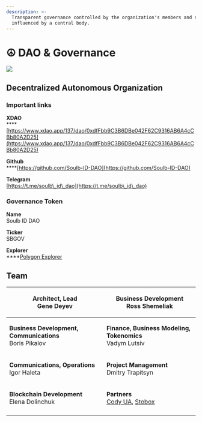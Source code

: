 ```yaml
---
description: >-
  Transparent governance controlled by the organization's members and not
  influenced by a central body.
---
```


# ☮ DAO & Governance

![](.gitbook/assets/\_\_1.png)

## Decentralized Autonomous Organization

### Important links

**XDAO**\
****[https://www.xdao.app/137/dao/0xdfFbb9C3B6DBe042F62C9316AB6A4cCBb80A2D25](https://www.xdao.app/137/dao/0xdfFbb9C3B6DBe042F62C9316AB6A4cCBb80A2D25)

**Github**\
****[https://github.com/Soulb-ID-DAO](https://github.com/Soulb-ID-DAO)

**Telegram**\
[https://t.me/soulb\_id\_dao](https://t.me/soulb\_id\_dao)

### Governance Token

**Name**\
Soulb ID DAO

**Ticker**\
SBGOV

**Explorer**\
****[Polygon Explorer](https://polygonscan.com/token/0xdffbb9c3b6dbe042f62c9316ab6a4ccbb80a2d25)

## **Team**

| <p><strong>Architect, Lead</strong><br><strong></strong>Gene Deyev</p>                         | <p><strong>Business Development</strong><br><strong></strong>Ross Shemeliak</p>                                           |
| ---------------------------------------------------------------------------------------------- | ------------------------------------------------------------------------------------------------------------------------- |
| <p><strong>Business Development, Communications</strong><br><strong></strong>Boris Pikalov</p> | <p><strong>Finance, Business Modeling, Tokenomics</strong><br><strong></strong>Vadym Lutsiv</p>                           |
| <p><strong>Communications, Operations</strong><br><strong></strong>Igor Haleta</p>             | <p><strong>Project Management</strong><br><strong></strong>Dmitry Trapitsyn</p>                                           |
| <p><strong>Blockchain Development</strong><br><strong></strong>Elena Dolinchuk</p>             | <p><strong>Partners</strong><br><a href="https://codyua.com/">Cody UA</a>, <a href="https://www.stobox.io">Stobox</a></p> |
|                                                                                                |                                                                                                                           |
